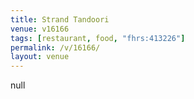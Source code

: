 ```yaml
---
title: Strand Tandoori
venue: v16166
tags: [restaurant, food, "fhrs:413226"]
permalink: /v/16166/
layout: venue
---
```

null